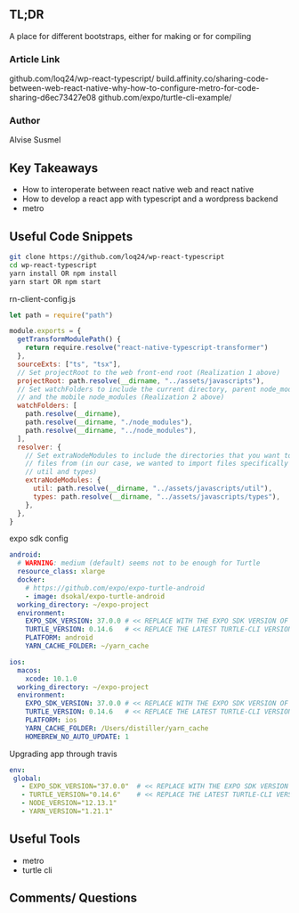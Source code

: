 ## TL;DR
A place for different bootstraps, either for making or for compiling
### Article Link
github.com/loq24/wp-react-typescript/
build.affinity.co/sharing-code-between-web-react-native-why-how-to-configure-metro-for-code-sharing-d6ec73427e08
github.com/expo/turtle-cli-example/
### Author
Alvise Susmel 
## Key Takeaways
* How to interoperate between react native web and react native 
* How to develop a react app with typescript and a wordpress backend
* metro

## Useful Code Snippets
```sh
git clone https://github.com/loq24/wp-react-typescript
cd wp-react-typescript
yarn install OR npm install
yarn start OR npm start
```
rn-client-config.js
```javascript
let path = require("path")

module.exports = {
  getTransformModulePath() {
    return require.resolve("react-native-typescript-transformer")
  },
  sourceExts: ["ts", "tsx"],
  // Set projectRoot to the web front-end root (Realization 1 above)
  projectRoot: path.resolve(__dirname, "../assets/javascripts"),
  // Set watchFolders to include the current directory, parent node_modules
  // and the mobile node_modules (Realization 2 above)
  watchFolders: [
    path.resolve(__dirname),
    path.resolve(__dirname, "./node_modules"),
    path.resolve(__dirname, "../node_modules"),
  ],
  resolver: {
    // Set extraNodeModules to include the directories that you want to import
    // files from (in our case, we wanted to import files specifically from
    // util and types)
    extraNodeModules: {
      util: path.resolve(__dirname, "../assets/javascripts/util"),
      types: path.resolve(__dirname, "../assets/javascripts/types"),
    },
  },
}
```

expo sdk config
```yaml
android:
  # WARNING: medium (default) seems not to be enough for Turtle
  resource_class: xlarge
  docker:
    # https://github.com/expo/expo-turtle-android
    - image: dsokal/expo-turtle-android
  working_directory: ~/expo-project
  environment:
    EXPO_SDK_VERSION: 37.0.0 # << REPLACE WITH THE EXPO SDK VERSION OF YOUR APP
    TURTLE_VERSION: 0.14.6   # << REPLACE THE LATEST TURTLE-CLI VERSION HERE
    PLATFORM: android
    YARN_CACHE_FOLDER: ~/yarn_cache

ios:
  macos:
    xcode: 10.1.0
  working_directory: ~/expo-project
  environment:
    EXPO_SDK_VERSION: 37.0.0 # << REPLACE WITH THE EXPO SDK VERSION OF YOUR APP
    TURTLE_VERSION: 0.14.6   # << REPLACE THE LATEST TURTLE-CLI VERSION HERE
    PLATFORM: ios
    YARN_CACHE_FOLDER: /Users/distiller/yarn_cache
    HOMEBREW_NO_AUTO_UPDATE: 1
 ```
 
 Upgrading app through travis
 ```yaml
 env:
  global:
    - EXPO_SDK_VERSION="37.0.0"  # << REPLACE WITH THE EXPO SDK VERSION OF YOUR APP
    - TURTLE_VERSION="0.14.6"    # << REPLACE THE LATEST TURTLE-CLI VERSION HERE
    - NODE_VERSION="12.13.1"
    - YARN_VERSION="1.21.1"
```


## Useful Tools
* metro
* turtle cli

## Comments/ Questions
